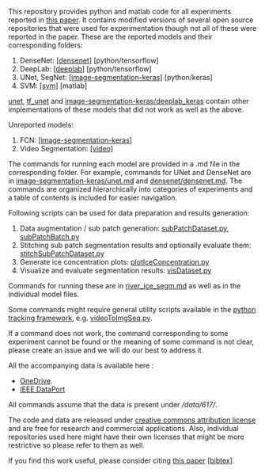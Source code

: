 This repository provides python and matlab code for all experiments reported in [this paper](https://arxiv.org/abs/1901.04412).
It contains modified versions of several open source repositories that were used for experimentation though not all of these were reported in the paper.
These are the reported models and their corresponding folders:
1. DenseNet: [[densenet]](https://github.com/abhineet123/river_ice_segmentation/tree/master/densenet)   [python/tensorflow]
2. DeepLab: [[deeplab]](https://github.com/abhineet123/river_ice_segmentation/tree/master/deeplab)  [python/tensorflow]
3. UNet, SegNet: [[image-segmentation-keras]](https://github.com/abhineet123/river_ice_segmentation/tree/master/image-segmentation-keras) [python/keras]
4. SVM: [[svm]](https://github.com/abhineet123/river_ice_segmentation/tree/master/svm) [matlab]

[unet](https://github.com/abhineet123/river_ice_segmentation/tree/master/unet), [tf_unet](https://github.com/abhineet123/river_ice_segmentation/tree/master/tf_unet) and [image-segmentation-keras/deeplab_keras](https://github.com/abhineet123/river_ice_segmentation/tree/master/image-segmentation-keras/deeplab_keras) contain other implementations of these models that did not work as well as the above. 

Unreported models:

1. FCN: [[image-segmentation-keras]](https://github.com/abhineet123/river_ice_segmentation/tree/master/image-segmentation-keras)
2. Video Segmentation: [[video]](https://github.com/abhineet123/river_ice_segmentation/tree/master/video)



The commands for running each model are provided in a .md file in the corresponding folder. For example, commands for UNet and DenseNet are in [image-segmentation-keras/unet.md](https://github.com/abhineet123/river_ice_segmentation/blob/master/image-segmentation-keras/unet.md) and [densenet/densenet.md](https://github.com/abhineet123/river_ice_segmentation/blob/master/densenet/densenet.md).
The commands are organized hierarchically into categories of experiments and a table of contents is included for easier navigation.

Following scripts can be used for data preparation and results generation:

1. Data augmentation / sub patch generation: [subPatchDataset.py](https://github.com/abhineet123/river_ice_segmentation/blob/master/subPatchDataset.py), [subPatchBatch.py](https://github.com/abhineet123/river_ice_segmentation/blob/master/subPatchBatch.py)
2. Stitching sub patch segmentation results and optionally evaluate them: [stitchSubPatchDataset.py](https://github.com/abhineet123/river_ice_segmentation/blob/master/stitchSubPatchDataset.py)
3. Generate ice concentration plots: [plotIceConcentration.py](https://github.com/abhineet123/river_ice_segmentation/blob/master/plotIceConcentration.py)
4. Visualize and evaluate segmentation results: [visDataset.py](https://github.com/abhineet123/river_ice_segmentation/blob/master/visDataset.py)


Commands for running these are in [river_ice_segm.md](https://github.com/abhineet123/river_ice_segmentation/blob/master/river_ice_segm.md) as well as in the individual model files.

Some commands might require general utility scripts available in the [python tracking framework](https://github.com/abhineet123/PTF), e.g. [videoToImgSeq.py](https://github.com/abhineet123/PTF/blob/master/videoToImgSeq.py).

If a command does not work,  the command corresponding to some experiment cannot be found or the meaning of some command is not clear, please create an issue and we will do our best to address it.

All the accompanying data is available here :

 - [OneDrive](https://ualbertaca-my.sharepoint.com/:f:/g/personal/asingh1_ualberta_ca/EtwQsFI1rCRPm8kE7yv1p8IBCBBBh_vT9RYRIqrfDjXTHQ).
 - [IEEE DataPort](http://dx.doi.org/10.21227/ebax-1h44)

All commands assume that the data is present under _/data/617/_.



The code and data are released under [creative commons attribution license](https://creativecommons.org/licenses/by/4.0/) and are free for research and commercial applications. 
Also, individual repositories used here might have their own licenses that might be more restrictive so please refer to them as well.

If you find this work useful, please consider citing [this paper](https://arxiv.org/abs/1901.04412) [[bibtex](misc/bibtex.txt)].






